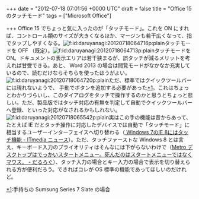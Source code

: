 
+++
date = "2012-07-18 07:01:56 +0000 UTC"
draft = false
title = "Office 15 のタッチモード"
tags = ["Microsoft Office"]

+++
Office 15 でちょっと気に入ったのが「タッチモード」。これを ON にすれば、コントロール類のサイズが大きくなるほか、マージンも若干広くなって、指でタップしやすくなる。<img src="http://cdn-ak.f.st-hatena.com/images/fotolife/d/daruyanagi/20120718/20120718064716.png" alt="f:id:daruyanagi:20120718064716p:plain" title="f:id:daruyanagi:20120718064716p:plain" class="hatena-fotolife"/>タッチモードを OFF （既定）。<img src="http://cdn-ak.f.st-hatena.com/images/fotolife/d/daruyanagi/20120718/20120718064713.png" alt="f:id:daruyanagi:20120718064713p:plain" title="f:id:daruyanagi:20120718064713p:plain" class="hatena-fotolife"/>タッチモードを ON。ドキュメントの表示エリアは若干狭まるが、誤タッチが減るメリットを考えれば甘受できる。あと、 Word 2013 の場合は閲覧モードがなかなか充実しているので、読むだけならそちらを使ったほうがよい。<img src="http://cdn-ak.f.st-hatena.com/images/fotolife/d/daruyanagi/20120718/20120718064720.png" alt="f:id:daruyanagi:20120718064720p:plain" title="f:id:daruyanagi:20120718064720p:plain" class="hatena-fotolife"/>ただ、標準ではクイックツールバーには現れないようで、 手動でボタンを追加する必要があった<a href="#f1" name="fn1" title="手持ちの Sumsung Series 7 Slate の場合">*1</a>。これはちょっとわかりづらいし、このダイアログをタッチで操作するのかと思うとちょっと悲しい。ただ、製品版ではタッチ対応の有無を判定して自動でクイックツールバーへ登録、といった対応がなされるかもしれない。<img src="http://cdn-ak.f.st-hatena.com/images/fotolife/d/daruyanagi/20120718/20120718065542.png" alt="f:id:daruyanagi:20120718065542p:plain" title="f:id:daruyanagi:20120718065542p:plain" class="hatena-fotolife"/>実はこの手の機能は昔からあって、たとえば IE だとタッチ操作に対応したデバイスでは自動で「タッチモード」に相当するユーザーインターフェイスへ切り替わる（<a href="http://www.itmedia.co.jp/news/articles/0901/13/news099.html"> Windows 7のIE 8にはタッチ機能 - ITmedia ニュース</a>）。ただ、タッチファーストな Windows 8 とは言え、キーボード入力のプライオリティはそんなには下がらないわけで（<a href="http://daruyanagi.hatenablog.com/entry/2012/06/06/204210">Metro デスクトップはでっかいスタートメニュー。死んだのはスタートメニューではなくマウス。 - だるろぐ</a>）、タッチ入力の場合とキー入力の場合で表示を切り替えられる方が便利だろう。できればコレが OS 標準の機能であってほしいのだけれど。
<div class="footnote">
<a href="#fn1" name="f1" class="footnote-number">*1</a><span class="footnote-delimiter">:</span><span class="footnote-text">手持ちの Sumsung Series 7 Slate の場合</span>
</div>

